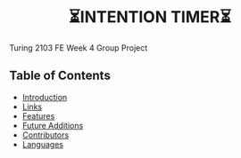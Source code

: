 <h1 align="center">⏳INTENTION TIMER⏳</h1>

Turing 2103 FE Week 4 Group Project  
## Table of Contents
* [Introduction](#introduction)
* [Links](#Links)
* [Features](#Features )
* [Future Additions](#Future-Additions)
* [Contributors](#contributors)
* [Languages](#Languages)
